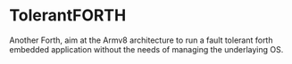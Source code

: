 # TolerantFORTH
Another Forth, aim at the Armv8 architecture to run a fault tolerant forth embedded application without the needs of managing the underlaying OS.  
